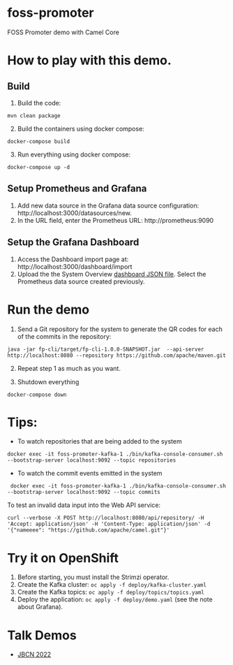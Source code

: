 # foss-promoter
FOSS Promoter demo with Camel Core

# How to play with this demo.

## Build

1. Build the code:
```shell
mvn clean package
```


2. Build the containers using docker compose:
```shell
docker-compose build 
```

3. Run everything using docker compose:
```shell
docker-compose up -d
```


## Setup Prometheus and Grafana

1. Add new data source in the Grafana data source configuration: http://localhost:3000/datasources/new.
2. In the URL field, enter the Prometheus URL: http://prometheus:9090


## Setup the Grafana Dashboard

1. Access the Dashboard import page at: http://localhost:3000/dashboard/import
2. Upload the the System Overview [dashboard JSON file](./grafana/System%20Overview.json). Select the Prometheus data source created previously.

# Run the demo

1. Send a Git repository for the system to generate the QR codes for each of the commits in the repository:

```shell
java -jar fp-cli/target/fp-cli-1.0.0-SNAPSHOT.jar  --api-server http://localhost:8080 --repository https://github.com/apache/maven.git
```

2. Repeat step 1 as much as you want.

3. Shutdown everything
```shell
docker-compose down
```

# Tips:

- To watch repositories that are being added to the system
```shell
docker exec -it foss-promoter-kafka-1 ./bin/kafka-console-consumer.sh --bootstrap-server localhost:9092 --topic repositories
```


- To watch the commit events emitted in the system
```shell
 docker exec -it foss-promoter-kafka-1 ./bin/kafka-console-consumer.sh --bootstrap-server localhost:9092 --topic commits
```

To test an invalid data input into the Web API service:

```shell
curl --verbose -X POST http://localhost:8080/api/repository/ -H 'Accept: application/json' -H 'Content-Type: application/json' -d '{"nameeee": "https://github.com/apache/camel.git"}'
```

# Try it on OpenShift

1. Before starting, you must install the Strimzi operator.
2. Create the Kafka cluster: `oc apply -f deploy/kafka-cluster.yaml`
3. Create the Kafka topics: `oc apply -f deploy/topics/topics.yaml`
4. Deploy the application: `oc apply -f deploy/demo.yaml` (see the note about Grafana).


# Talk Demos

- [JBCN 2022](https://github.com/orpiske/foss-promoter/tree/jbcn-2022)
